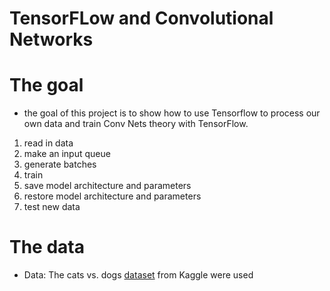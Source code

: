 # TensorFLow and Convolutional Networks

# The goal
  - the goal of this project is to show how to use Tensorflow to process our own data and train Conv Nets theory with TensorFlow.

  1. read in data
  2. make an input queue
  3. generate batches
  4. train
  5. save model architecture and parameters
  6. restore model architecture and parameters
  7. test new data

# The data
  - Data: The cats vs. dogs [dataset](https://www.kaggle.com/c/dogs-vs-cats-redux-kernels-edition/data) from Kaggle were used